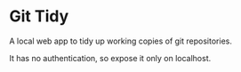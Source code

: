Git Tidy
========

A local web app to tidy up working copies of git repositories.

It has no authentication, so expose it only on localhost.
